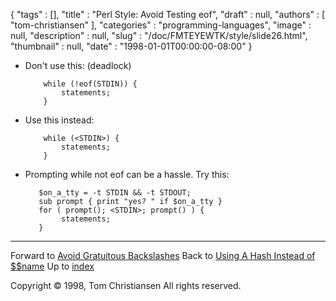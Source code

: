 {
   "tags" : [],
   "title" : "Perl Style: Avoid Testing eof",
   "draft" : null,
   "authors" : [
      "tom-christiansen"
   ],
   "categories" : "programming-languages",
   "image" : null,
   "description" : null,
   "slug" : "/doc/FMTEYEWTK/style/slide26.html",
   "thumbnail" : null,
   "date" : "1998-01-01T00:00:00-08:00"
}


-   Don't use this: (deadlock)

            while (!eof(STDIN)) {
                statements;
            }

-   Use this instead:

            while (<STDIN>) {
                statements;
            }

-   Prompting while not eof can be a hassle. Try this:

           $on_a_tty = -t STDIN && -t STDOUT;
           sub prompt { print "yes? " if $on_a_tty }
           for ( prompt(); <STDIN>; prompt() ) {
                statements;
           }

------------------------------------------------------------------------

Forward to [Avoid Gratuitous Backslashes](/doc/FMTEYEWTK/style/slide27.html)
Back to [Using A Hash Instead of $$name](/doc/FMTEYEWTK/style/slide25.html)
Up to [index](/doc/FMTEYEWTK/style/slide-index.html)

Copyright © 1998, Tom Christiansen
All rights reserved.
